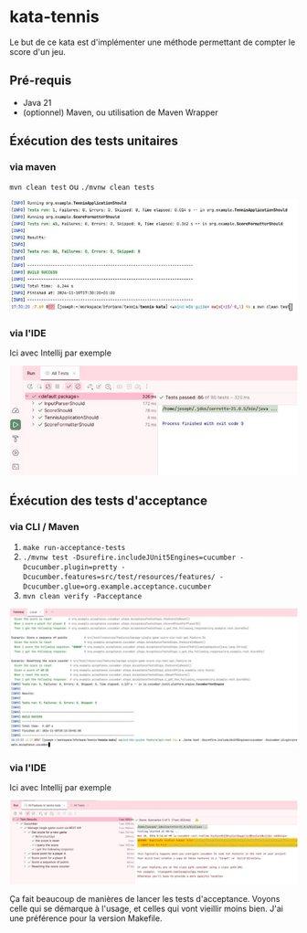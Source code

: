 # kata-tennis

Le but de ce kata est d'implémenter une méthode permettant de compter le score d'un jeu.

## Pré-requis

* Java 21
* (optionnel) Maven, ou utilisation de Maven Wrapper

## Éxécution des tests unitaires
### via maven
`mvn clean test` ou  `./mvnw clean tests`

![](docs/tests_mvn_cli.jpg)

### via l'IDE 

Ici avec Intellij par exemple

![](docs/tests_ide.jpg)

## Éxécution des tests d'acceptance

### via CLI / Maven

1. `make run-acceptance-tests`
2. `./mvnw test -Dsurefire.includeJUnit5Engines=cucumber -Dcucumber.plugin=pretty -Dcucumber.features=src/test/resources/features/ -Dcucumber.glue=org.example.acceptance.cucumber`
3. `mvn clean verify -Pacceptance`

![](docs/acceptance_tests_maven_cli.jpg)

### via l'IDE

Ici avec Intellij par exemple

![](docs/acceptance_tests_ide_intellij.jpg)

Ça fait beaucoup de manières de lancer les tests d'acceptance. Voyons celle qui se démarque à l'usage, et celles qui vont vieillir moins bien. J'ai une préférence pour la version Makefile.
